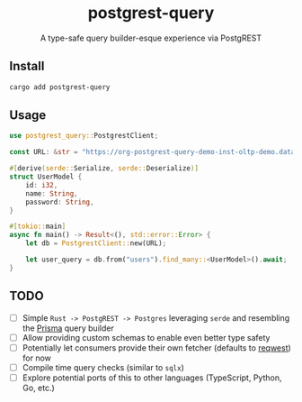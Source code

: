 <h1 align="center">postgrest-query</h1>
<p align="center">A type-safe query builder-esque experience via PostgREST</p>

## Install

```bash
cargo add postgrest-query
```

## Usage

```rust
use postgrest_query::PostgrestClient;

const URL: &str = "https://org-postgrest-query-demo-inst-oltp-demo.data-1.use1.tembo.io/restapi/v1";

#[derive(serde::Serialize, serde::Deserialize)]
struct UserModel {
    id: i32,
    name: String,
    password: String,
}

#[tokio::main]
async fn main() -> Result<(), std::error::Error> {
    let db = PostgrestClient::new(URL);

    let user_query = db.from("users").find_many::<UserModel>().await;
}
```

## TODO

- [ ] Simple `Rust -> PostgREST -> Postgres` leveraging `serde` and resembling the [Prisma](https://github.com/prisma/prisma) query builder
- [ ] Allow providing custom schemas to enable even better type safety
- [ ] Potentially let consumers provide their own fetcher (defaults to [reqwest](https://crates.io/crates/reqwest)) for now
- [ ] Compile time query checks (similar to `sqlx`)
- [ ] Explore potential ports of this to other languages (TypeScript, Python, Go, etc.)
